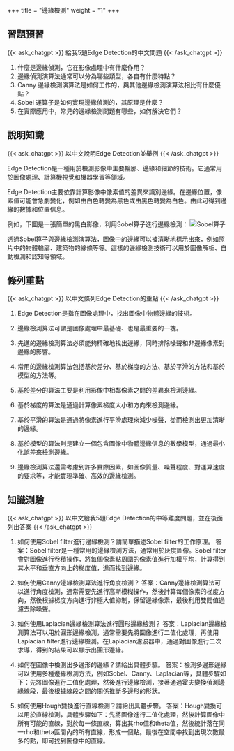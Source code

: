 +++
title = "邊緣檢測"
weight = "1"
+++
## 習題預習
{{< ask_chatgpt >}}
給我5題Edge Detection的中文問題
{{< /ask_chatgpt >}}

1. 什麼是邊緣偵測，它在影像處理中有什麼作用？
2. 邊緣偵測演算法通常可以分為哪些類型，各自有什麼特點？
3. Canny 邊緣檢測演算法是如何工作的，與其他邊緣檢測演算法相比有什麼優點？
4. Sobel 運算子是如何實現邊緣偵測的，其原理是什麼？
5. 在實際應用中，常見的邊緣檢測問題有哪些，如何解決它們？   

## 說明知識
{{< ask_chatgpt >}}
以中文說明Edge Detection並舉例
{{< /ask_chatgpt >}}

Edge Detection是一種用於檢測影像中主要輪廓、邊緣和細節的技術。它通常用於圖像處理、計算機視覺和機器學習等領域。

Edge Detection主要依靠計算影像中像素值的差異來識別邊緣。在邊緣位置，像素值可能會急劇變化，例如由白色轉變為黑色或由黑色轉變為白色。由此可得到邊緣的數據和位置信息。

例如，下圖是一張簡單的黑白影像，利用Sobel算子進行邊緣檢測：
![Sobel算子](https://upload.wikimedia.org/wikipedia/commons/thumb/b/b1/Mirosseni_sobel_operator_state_machine_diagram.svg/2560px-Mirosseni_sobel_operator_state_machine_diagram.svg.png)

透過Sobel算子與邊緣檢測演算法，圖像中的邊緣可以被清晰地標示出來，例如照片中的物體輪廓、建築物的線條等等。這樣的邊緣檢測技術可以用於圖像解析、自動檢測和認知等領域。   

## 條列重點
{{< ask_chatgpt >}}
以中文條列Edge Detection的重點
{{< /ask_chatgpt >}}

1. Edge Detection是指在圖像處理中，找出圖像中物體邊緣的技術。

2. 邊緣檢測算法可謂是圖像處理中最基礎、也是最重要的一塊。

3. 先進的邊緣檢測算法必須能夠精確地找出邊緣，同時排除噪聲和非邊緣像素對邊緣的影響。

4. 常用的邊緣檢測算法包括基於差分、基於梯度的方法、基於平滑的方法和基於模型的方法等。

5. 基於差分的算法主要是利用影像中相鄰像素之間的差異來檢測邊緣。

6. 基於梯度的算法是通過計算像素梯度大小和方向來檢測邊緣。

7. 基於平滑的算法是通過將像素進行平滑處理來減少噪聲，從而檢測出更加清晰的邊緣。

8. 基於模型的算法則是建立一個包含圖像中物體邊緣信息的數學模型，通過最小化誤差來檢測邊緣。

9. 邊緣檢測算法還需考慮到許多實際因素，如圖像質量、噪聲程度、對運算速度的要求等，才能實現準確、高效的邊緣檢測。   

## 知識測驗
{{< ask_chatgpt >}}
以中文給我5題Edge Detection的中等難度問題，並在後面列出答案
{{< /ask_chatgpt >}}

1. 如何使用Sobel filter進行邊緣檢測？請簡單描述Sobel filter的工作原理。
答案：Sobel filter是一種常用的邊緣檢測方法，通常用於灰度圖像。Sobel filter會對圖像進行卷積操作，將每個像素點周圍的像素值進行加權平均，計算得到其水平和垂直方向上的梯度值，進而找到邊緣。

2. 如何使用Canny邊緣檢測算法進行角度檢測？
答案：Canny邊緣檢測算法可以進行角度檢測，通常需要先進行高斯模糊操作，然後計算每個像素的梯度方向，然後根據梯度方向進行非極大值抑制，保留邊緣像素，最後利用雙閥值過濾去除噪聲。

3. 如何使用Laplacian邊緣檢測算法進行圓形邊緣檢測？
答案：Laplacian邊緣檢測算法可以用於圓形邊緣檢測，通常需要先將圖像進行二值化處理，再使用Laplacian filter進行邊緣檢測。在Laplacian濾波器中，通過對圖像進行二次求導，得到的結果可以顯示出圓形邊緣。

4. 如何在圖像中檢測出多邊形的邊緣？請給出具體步驟。
答案：檢測多邊形邊緣可以使用多種邊緣檢測方法，例如Sobel、Canny、Laplacian等，具體步驟如下：先將圖像進行二值化處理，然後進行邊緣檢測，接著通過霍夫變換偵測邊緣線段，最後根據線段之間的關係推斷多邊形的形狀。

5. 如何使用Hough變換進行直線檢測？請給出具體步驟。
答案：Hough變換可以用於直線檢測，具體步驟如下：先將圖像進行二值化處理，然後計算圖像中所有可能的直線，對於每一條直線，算出其rho值和theta值，然後統計落在同一rho和theta區間內的所有直線，形成一個點。最後在空間中找到出現次數最多的點，即可找到圖像中的直線。   

